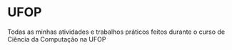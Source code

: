 # UFOP

Todas as minhas atividades e trabalhos práticos feitos durante o curso de Ciência da Computação na UFOP

